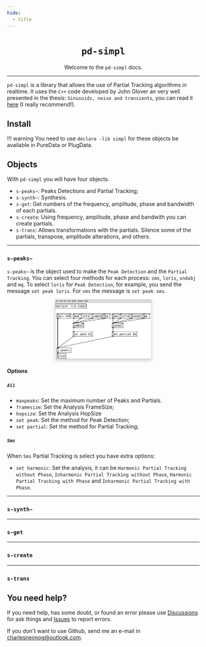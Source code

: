 ```yaml
---
hide:
  - title
---
```

<h1 align="center"><code>pd-simpl</code></h1>


<p align="center">
    Welcome to the <code>pd-simpl</code> docs. 
</p>

---

`pd-simpl` is a library that allows the use of Partial Tracking algorithms in realtime. It uses the `C++` code developed by John Glover an very well presented in the thesis: `Sinusoids, noise and transients`, you can read it [here](https://mural.maynoothuniversity.ie/4523/1/thesis.pdf) (I really recommend!).

## Install 
!!! warning
    You need to use `declare -lib simpl` for these objects be available in PureData or PlugData.

## Objects

With `pd-simpl` you will have four objects. 

* `s-peaks~`: Peaks Detections and Partial Tracking; 
* `s-synth~`: Synthesis.
* `s-get`: Get numbers of the frequency, amplitude, phase and bandwidth of each partials.
* `s-create`: Using frequency, amplitude, phase and bandwith you can create partials.
* `s-trans`: Allows transformations with the partials. Silence some of the partials, transpose, amplitude alterations, and others.

---

### `s-peaks~`

`s-peaks~` is the object used to make the `Peak Detection` and the `Partial Tracking`. You can select four methods for each process: `sms`, `loris`, `sndobj` and `mq`. To select `loris` for `Peak Detection`, for example, you send the message `set peak loris`. For `sms` the message is `set peak sms`.

<p align="center">
        <img src="assets/s-peaks.png" width="50%" alt="Help Patch for s-peaks"  style="box-shadow: 0px 4px 8px rgba(0, 0, 0, 0.2);">
</p>



#### Options

##### `All`
* `maxpeaks`: Set the maximum number of Peaks and Partials.
* `framesize`: Set the Analysis FrameSize;
* `hopsize`: Set the Analysis HopSize
* `set peak`: Set the method for Peak Detection;
* `set partial`: Set the method for Partial Tracking;

##### `Sms` 

When `Sms` Partial Tracking is select you have extra options:

* `set harmonic`: Set the analysis, it can be `Harmonic Partial Tracking without Phase`, `Inharmonic Partial Tracking without Phase`, `Harmonic Partial Tracking with Phase` and `Inharmonic Partial Tracking with Phase`.



---

### `s-synth~`


---

### `s-get`

---

### `s-create`


---

### `s-trans`


## You need help?

If you need help, has some doubt, or found an error please use [Discussions](https://github.com/charlesneimog/pd-simpl/discussions) for ask things and [Issues](https://github.com/charlesneimog/pd-simpl/issues) to report errors. 

If you don't want to use Github, send me an e-mail in [charlesneimog@outlook.com](malito:charlesneimog@outlook.com). 
